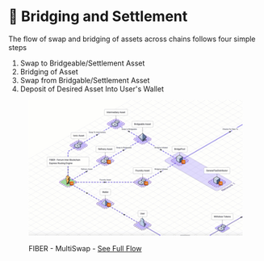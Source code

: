 # 🌁 Bridging and Settlement

The flow of swap and bridging of assets across chains follows four simple steps

1. Swap to Bridgeable/Settlement Asset
2. Bridging of Asset
3. Swap from Bridgable/Settlement Asset
4. Deposit of Desired Asset Into User's Wallet

<figure><img src="../../../../.gitbook/assets/FIBER - Routing.gif" alt=""><figcaption><p>FIBER - MultiSwap - <a href="https://isoflow.io/app/project/cl7teuo4030zs0838hgqsnugh">See Full Flow</a></p></figcaption></figure>
